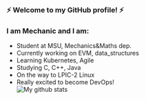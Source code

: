 ### :zap: Welcome to my GitHub profile! :zap:
### I am Mechanic and I am:
- Student at MSU, Mechanics&Maths dep.
- Currently working on EVM, data_structures
- Learning Kubernetes, Agile
- Studying C, C++, Java
- On the way to LPIC-2 Linux
- Really excited to become DevOps!  
![My github stats](https://github-readme-stats.vercel.app/api?username=iamm3chanic&show_icons=true&theme=onedark)
<!--
**iamm3chanic/iamm3chanic** is a ✨ _special_ ✨ repository because its `README.md` (this file) appears on your GitHub profile.

Here are some ideas to get you started:

- 🔭 I’m currently working on ...
- 🌱 I’m currently learning ...
- 👯 I’m looking to collaborate on ...
- 🤔 I’m looking for help with ...
- 💬 Ask me about ...
- 📫 How to reach me: ...
- 😄 Pronouns: ...
- ⚡ Fun fact: ...
-->
